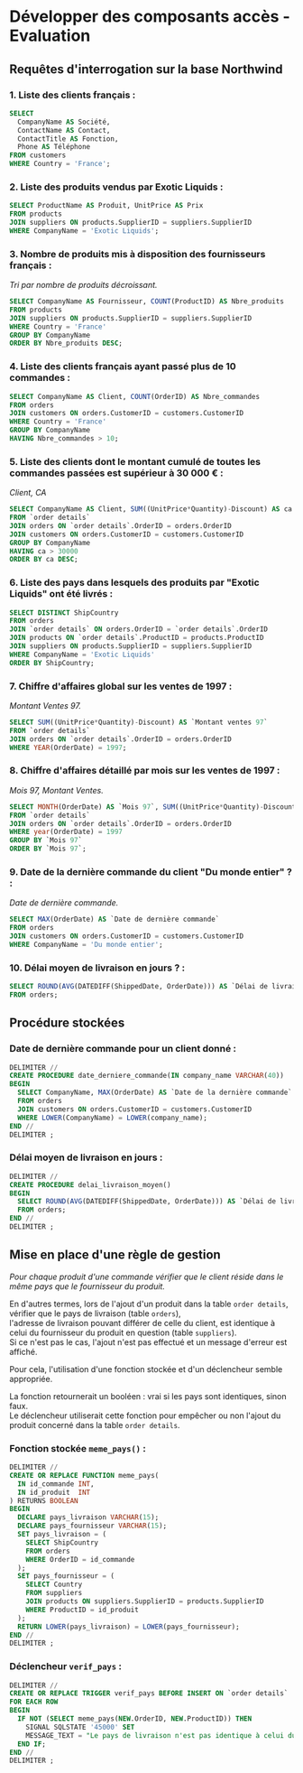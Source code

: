 # Développer des composants accès - Evaluation

## Requêtes d'interrogation sur la base Northwind

### 1. Liste des clients français :

```sql
SELECT 
  CompanyName AS Société,
  ContactName AS Contact,
  ContactTitle AS Fonction,
  Phone AS Téléphone
FROM customers
WHERE Country = 'France';
```

### 2. Liste des produits vendus par Exotic Liquids :

```sql
SELECT ProductName AS Produit, UnitPrice AS Prix
FROM products
JOIN suppliers ON products.SupplierID = suppliers.SupplierID
WHERE CompanyName = 'Exotic Liquids';
```

### 3. Nombre de produits mis à disposition des fournisseurs français :

*Tri par nombre de produits décroissant.*

```sql
SELECT CompanyName AS Fournisseur, COUNT(ProductID) AS Nbre_produits
FROM products
JOIN suppliers ON products.SupplierID = suppliers.SupplierID
WHERE Country = 'France'
GROUP BY CompanyName
ORDER BY Nbre_produits DESC;
```

### 4. Liste des clients français ayant passé plus de 10 commandes :

```sql
SELECT CompanyName AS Client, COUNT(OrderID) AS Nbre_commandes
FROM orders
JOIN customers ON orders.CustomerID = customers.CustomerID
WHERE Country = 'France'
GROUP BY CompanyName
HAVING Nbre_commandes > 10;
```

### 5. Liste des clients dont le montant cumulé de toutes les commandes passées est supérieur à 30 000 € :

*Client, CA*

```sql
SELECT CompanyName AS Client, SUM((UnitPrice*Quantity)-Discount) AS ca
FROM `order details`
JOIN orders ON `order details`.OrderID = orders.OrderID
JOIN customers ON orders.CustomerID = customers.CustomerID
GROUP BY CompanyName
HAVING ca > 30000
ORDER BY ca DESC;
```

### 6. Liste des pays dans lesquels des produits par "Exotic Liquids" ont été livrés :

```sql
SELECT DISTINCT ShipCountry
FROM orders
JOIN `order details` ON orders.OrderID = `order details`.OrderID
JOIN products ON `order details`.ProductID = products.ProductID
JOIN suppliers ON products.SupplierID = suppliers.SupplierID
WHERE CompanyName = 'Exotic Liquids'
ORDER BY ShipCountry;
```

### 7. Chiffre d'affaires global sur les ventes de 1997 :

*Montant Ventes 97.*

```sql
SELECT SUM((UnitPrice*Quantity)-Discount) AS `Montant ventes 97`
FROM `order details`
JOIN orders ON `order details`.OrderID = orders.OrderID
WHERE YEAR(OrderDate) = 1997;
```

### 8. Chiffre d'affaires détaillé par mois sur les ventes de 1997 :

*Mois 97, Montant Ventes.*

```sql
SELECT MONTH(OrderDate) AS `Mois 97`, SUM((UnitPrice*Quantity)-Discount) AS `Montant Ventes`
FROM `order details`
JOIN orders ON `order details`.OrderID = orders.OrderID
WHERE year(OrderDate) = 1997
GROUP BY `Mois 97`
ORDER BY `Mois 97`;
```

### 9. Date de la dernière commande du client "Du monde entier" ? :

*Date de dernière commande.*

```sql
SELECT MAX(OrderDate) AS `Date de dernière commande`
FROM orders
JOIN customers ON orders.CustomerID = customers.CustomerID
WHERE CompanyName = 'Du monde entier';
```

### 10. Délai moyen de livraison en jours ? :

```sql
SELECT ROUND(AVG(DATEDIFF(ShippedDate, OrderDate))) AS `Délai de livraison en jours`
FROM orders;
```

## Procédure stockées

### Date de dernière commande pour un client donné :

```sql
DELIMITER //
CREATE PROCEDURE date_derniere_commande(IN company_name VARCHAR(40))
BEGIN
  SELECT CompanyName, MAX(OrderDate) AS `Date de la dernière commande`
  FROM orders
  JOIN customers ON orders.CustomerID = customers.CustomerID
  WHERE LOWER(CompanyName) = LOWER(company_name);
END //
DELIMITER ;
```

### Délai moyen de livraison en jours :

```sql
DELIMITER //
CREATE PROCEDURE delai_livraison_moyen()
BEGIN
  SELECT ROUND(AVG(DATEDIFF(ShippedDate, OrderDate))) AS `Délai de livraison moyen (jours)`
  FROM orders;
END //
DELIMITER ;
```

## Mise en place d'une règle de gestion

*Pour chaque produit d'une commande vérifier que le client réside dans le même pays que le fournisseur du produit.*

En d'autres termes, lors de l'ajout d'un produit dans la table `order details`, vérifier que le pays de livraison (table `orders`),  
l'adresse de livraison pouvant différer de celle du client, est identique à celui du fournisseur du produit en question (table `suppliers`).  
Si ce n'est pas le cas, l'ajout n'est pas effectué et un message d'erreur est affiché.

Pour cela, l'utilisation d'une fonction stockée et d'un déclencheur semble appropriée.

La fonction retournerait un booléen : vrai si les pays sont identiques, sinon faux.  
Le déclencheur utiliserait cette fonction pour empêcher ou non l'ajout du produit concerné dans la table `order details`.

### Fonction stockée `meme_pays()` :

```sql
DELIMITER //
CREATE OR REPLACE FUNCTION meme_pays(
  IN id_commande INT, 
  IN id_produit  INT
) RETURNS BOOLEAN
BEGIN
  DECLARE pays_livraison VARCHAR(15);
  DECLARE pays_fournisseur VARCHAR(15);
  SET pays_livraison = (
    SELECT ShipCountry
    FROM orders
    WHERE OrderID = id_commande
  );
  SET pays_fournisseur = (
    SELECT Country
    FROM suppliers
    JOIN products ON suppliers.SupplierID = products.SupplierID
    WHERE ProductID = id_produit
  );
  RETURN LOWER(pays_livraison) = LOWER(pays_fournisseur);
END //
DELIMITER ;
```

### Déclencheur `verif_pays` :

```sql
DELIMITER //
CREATE OR REPLACE TRIGGER verif_pays BEFORE INSERT ON `order details`
FOR EACH ROW
BEGIN
  IF NOT (SELECT meme_pays(NEW.OrderID, NEW.ProductID)) THEN
    SIGNAL SQLSTATE '45000' SET
    MESSAGE_TEXT = "Le pays de livraison n'est pas identique à celui du fournisseur !";
  END IF;
END //
DELIMITER ;
```
